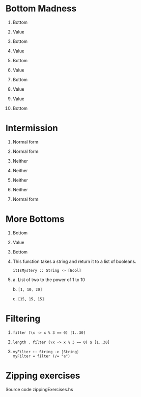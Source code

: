 # Bottom Madness

1. Bottom

2. Value

3. Bottom

4. Value

5. Bottom

6. Value

7. Bottom

8. Value

9. Value

10. Bottom

# Intermission

1. Normal form

2. Normal form

3. Neither

4. Neither

5. Neither

6. Neither

7. Normal form

# More Bottoms

1. Bottom

2. Value

3. Bottom

4. This function takes a string and return it to a list of booleans. 

   ```
   itIsMystery :: String -> [Bool]
   ```

5. a. List of two to the power of 1 to 10

   b. `[1, 10, 20]`

   c. `[15, 15, 15]`

# Filtering

1. `filter (\x -> x % 3 == 0) [1..30]`

2. `length . filter (\x -> x % 3 == 0) $ [1..30]`

3. ```
   myFilter :: String -> [String]
   myFilter = filter (/= "a") 
   ```

# Zipping exercises

Source code zippingExercises.hs
